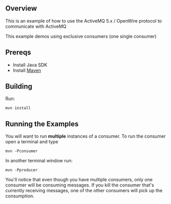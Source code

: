 ## Overview

This is an example of how to use the ActiveMQ 5.x / OpenWire protocol to communicate with ActiveMQ

This example demos using exclusive consumers (one single consumer)

## Prereqs

- Install Java SDK
- Install [Maven](http://maven.apache.org/download.html) 

## Building

Run:

    mvn install

## Running the Examples

You will want to run **multiple** instances of a consumer. To run the consumer open a
terminal and type

    mvn -Pconsumer

In another terminal window run:

    mvn -Pproducer

You'll notice that even though you have multiple consumers, only one consumer will be consuming messages. If you
kill the consumer that's currently receiving messages, one of the other consumers will pick up the consumption.